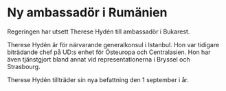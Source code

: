 # Ny ambassadör i Rumänien

Regeringen har utsett Therese Hydén till ambassadör i Bukarest.

Therese Hydén är för närvarande generalkonsul i Istanbul. Hon var tidigare biträdande chef på UD:s enhet för Östeuropa och Centralasien. Hon har även tjänstgjort bland annat vid representationerna i Bryssel och Strasbourg.

Therese Hydén tillträder sin nya befattning den 1 september i år.
